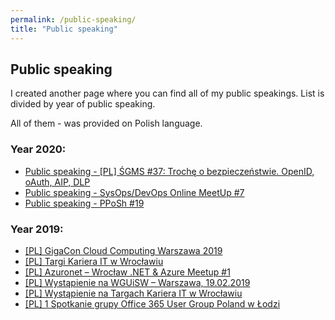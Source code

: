 ```yaml
---
permalink: /public-speaking/
title: "Public speaking"
---
```

## Public speaking

I created another page where you can find all of my public speakings. List is divided by year of public speaking. 

All of them - was provided on Polish language. 

### Year 2020:

* [Public speaking - [PL] ŚGMS #37: Trochę o bezpieczeństwie. OpenID, oAuth, AIP, DLP](https://www.piesik.me/2020/07/05/SGMM-37/)
* [Public speaking - SysOps/DevOps Online MeetUp #7](https://www.piesik.me/2020/05/14/SoDo-Online-7/)
* [Public speaking - PPoSh #19](https://www.piesik.me/2020/03/04/PPoSh19/)
  
### Year 2019:

* [[PL] GigaCon Cloud Computing Warszawa 2019](https://www.piesik.me/2019/10/30/Wystapienie-na-GigaCon/)
* [[PL] Targi Kariera IT w Wrocławiu](https://www.piesik.me/2019/09/21/Targi-Kariera-IT-Wroclaw/)
* [[PL] Azuronet – Wrocław .NET & Azure Meetup #1](https://www.piesik.me/2019/03/03/azuronet-wroclaw-net-azure-meetup-1/)
* [[PL] Wystąpienie na WGUiSW – Warszawa, 19.02.2019](https://www.piesik.me/2019/03/02/wystapienie-na-wguisw-warszawa-19-02-2019/)
* [[PL] Wystąpienie na Targach Kariera IT w Wrocławiu](https://www.piesik.me/2019/02/16/wystapienie-na-targach-kariera-it-w-wroclawiu/)
* [[PL] 1 Spotkanie grupy Office 365 User Group Poland w Łodzi](https://www.piesik.me/2019/01/23/1-spotkanie-grupy-office-365-user-group-poland-w-lodzi/)